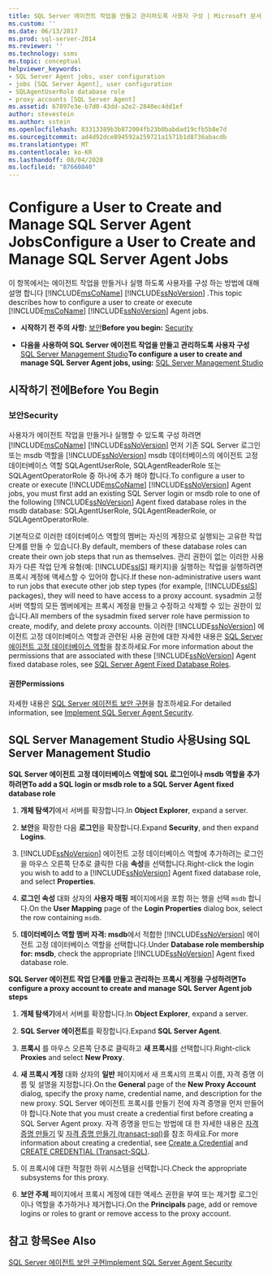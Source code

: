 ```yaml
---
title: SQL Server 에이전트 작업을 만들고 관리하도록 사용자 구성 | Microsoft 문서
ms.custom: ''
ms.date: 06/13/2017
ms.prod: sql-server-2014
ms.reviewer: ''
ms.technology: ssms
ms.topic: conceptual
helpviewer_keywords:
- SQL Server Agent jobs, user configuration
- jobs [SQL Server Agent], user configuration
- SQLAgentUserRole database role
- proxy accounts [SQL Server Agent]
ms.assetid: 67897e3e-b7d0-43dd-a2e2-2840ec4dd1ef
author: stevestein
ms.author: sstein
ms.openlocfilehash: 83313389b3b872004fb23b0babdad19cfb5b8e7d
ms.sourcegitcommit: ad4d92dce894592a259721a1571b1d8736abacdb
ms.translationtype: MT
ms.contentlocale: ko-KR
ms.lasthandoff: 08/04/2020
ms.locfileid: "87660840"
---
```

# <a name="configure-a-user-to-create-and-manage-sql-server-agent-jobs"></a><span data-ttu-id="cfaf8-102">Configure a User to Create and Manage SQL Server Agent Jobs</span><span class="sxs-lookup"><span data-stu-id="cfaf8-102">Configure a User to Create and Manage SQL Server Agent Jobs</span></span>
  <span data-ttu-id="cfaf8-103">이 항목에서는 에이전트 작업을 만들거나 실행 하도록 사용자를 구성 하는 방법에 대해 설명 합니다 [!INCLUDE[msCoName](../../includes/msconame-md.md)] [!INCLUDE[ssNoVersion](../../includes/ssnoversion-md.md)] .</span><span class="sxs-lookup"><span data-stu-id="cfaf8-103">This topic describes how to configure a user to create or execute [!INCLUDE[msCoName](../../includes/msconame-md.md)] [!INCLUDE[ssNoVersion](../../includes/ssnoversion-md.md)] Agent jobs.</span></span>  
  
-   <span data-ttu-id="cfaf8-104">**시작하기 전 주의 사항:**  [보안](#Security)</span><span class="sxs-lookup"><span data-stu-id="cfaf8-104">**Before you begin:**  [Security](#Security)</span></span>  
  
-   <span data-ttu-id="cfaf8-105">**다음을 사용하여 SQL Server 에이전트 작업을 만들고 관리하도록 사용자 구성**  [SQL Server Management Studio](#SSMS)</span><span class="sxs-lookup"><span data-stu-id="cfaf8-105">**To configure a user to create and manage SQL Server Agent jobs, using:**  [SQL Server Management Studio](#SSMS)</span></span>  
  
##  <a name="before-you-begin"></a><a name="BeforeYouBegin"></a> <span data-ttu-id="cfaf8-106">시작하기 전에</span><span class="sxs-lookup"><span data-stu-id="cfaf8-106">Before You Begin</span></span>  
  
###  <a name="security"></a><a name="Security"></a> <span data-ttu-id="cfaf8-107">보안</span><span class="sxs-lookup"><span data-stu-id="cfaf8-107">Security</span></span>  
 <span data-ttu-id="cfaf8-108">사용자가 에이전트 작업을 만들거나 실행할 수 있도록 구성 하려면 [!INCLUDE[msCoName](../../includes/msconame-md.md)] [!INCLUDE[ssNoVersion](../../includes/ssnoversion-md.md)] 먼저 기존 SQL Server 로그인 또는 msdb 역할을 [!INCLUDE[ssNoVersion](../../includes/ssnoversion-md.md)] msdb 데이터베이스의 에이전트 고정 데이터베이스 역할 SQLAgentUserRole, SQLAgentReaderRole 또는 SQLAgentOperatorRole 중 하나에 추가 해야 합니다.</span><span class="sxs-lookup"><span data-stu-id="cfaf8-108">To configure a user to create or execute [!INCLUDE[msCoName](../../includes/msconame-md.md)] [!INCLUDE[ssNoVersion](../../includes/ssnoversion-md.md)] Agent jobs, you must first add an existing SQL Server login or msdb role to one of the following [!INCLUDE[ssNoVersion](../../includes/ssnoversion-md.md)] Agent fixed database roles in the msdb database: SQLAgentUserRole, SQLAgentReaderRole, or SQLAgentOperatorRole.</span></span>  
  
 <span data-ttu-id="cfaf8-109">기본적으로 이러한 데이터베이스 역할의 멤버는 자신의 계정으로 실행되는 고유한 작업 단계를 만들 수 있습니다.</span><span class="sxs-lookup"><span data-stu-id="cfaf8-109">By default, members of these database roles can create their own job steps that run as themselves.</span></span> <span data-ttu-id="cfaf8-110">관리 권한이 없는 이러한 사용자가 다른 작업 단계 유형(예: [!INCLUDE[ssIS](../../includes/ssis-md.md)] 패키지)을 실행하는 작업을 실행하려면 프록시 계정에 액세스할 수 있어야 합니다.</span><span class="sxs-lookup"><span data-stu-id="cfaf8-110">If these non-administrative users want to run jobs that execute other job step types (for example, [!INCLUDE[ssIS](../../includes/ssis-md.md)] packages), they will need to have access to a proxy account.</span></span> <span data-ttu-id="cfaf8-111">sysadmin 고정 서버 역할의 모든 멤버에게는 프록시 계정을 만들고 수정하고 삭제할 수 있는 권한이 있습니다.</span><span class="sxs-lookup"><span data-stu-id="cfaf8-111">All members of the sysadmin fixed server role have permission to create, modify, and delete proxy accounts.</span></span> <span data-ttu-id="cfaf8-112">이러한 [!INCLUDE[ssNoVersion](../../includes/ssnoversion-md.md)] 에이전트 고정 데이터베이스 역할과 관련된 사용 권한에 대한 자세한 내용은 [SQL Server 에이전트 고정 데이터베이스 역할](sql-server-agent-fixed-database-roles.md)을 참조하세요.</span><span class="sxs-lookup"><span data-stu-id="cfaf8-112">For more information about the permissions that are associated with these [!INCLUDE[ssNoVersion](../../includes/ssnoversion-md.md)] Agent fixed database roles, see [SQL Server Agent Fixed Database Roles](sql-server-agent-fixed-database-roles.md).</span></span>  
  
####  <a name="permissions"></a><a name="Permissions"></a> <span data-ttu-id="cfaf8-113">권한</span><span class="sxs-lookup"><span data-stu-id="cfaf8-113">Permissions</span></span>  
 <span data-ttu-id="cfaf8-114">자세한 내용은 [SQL Server 에이전트 보안 구현](implement-sql-server-agent-security.md)을 참조하세요.</span><span class="sxs-lookup"><span data-stu-id="cfaf8-114">For detailed information, see [Implement SQL Server Agent Security](implement-sql-server-agent-security.md).</span></span>  
  
##  <a name="using-sql-server-management-studio"></a><a name="SSMS"></a> <span data-ttu-id="cfaf8-115">SQL Server Management Studio 사용</span><span class="sxs-lookup"><span data-stu-id="cfaf8-115">Using SQL Server Management Studio</span></span>  
 <span data-ttu-id="cfaf8-116">**SQL Server 에이전트 고정 데이터베이스 역할에 SQL 로그인이나 msdb 역할을 추가하려면**</span><span class="sxs-lookup"><span data-stu-id="cfaf8-116">**To add a SQL login or msdb role to a SQL Server Agent fixed database role**</span></span>  
  
1.  <span data-ttu-id="cfaf8-117">**개체 탐색기**에서 서버를 확장합니다.</span><span class="sxs-lookup"><span data-stu-id="cfaf8-117">In **Object Explorer**, expand a server.</span></span>  
  
2.  <span data-ttu-id="cfaf8-118">**보안**을 확장한 다음 **로그인**을 확장합니다.</span><span class="sxs-lookup"><span data-stu-id="cfaf8-118">Expand **Security**, and then expand **Logins**.</span></span>  
  
3.  <span data-ttu-id="cfaf8-119">[!INCLUDE[ssNoVersion](../../includes/ssnoversion-md.md)] 에이전트 고정 데이터베이스 역할에 추가하려는 로그인을 마우스 오른쪽 단추로 클릭한 다음 **속성**을 선택합니다.</span><span class="sxs-lookup"><span data-stu-id="cfaf8-119">Right-click the login you wish to add to a [!INCLUDE[ssNoVersion](../../includes/ssnoversion-md.md)] Agent fixed database role, and select **Properties**.</span></span>  
  
4.  <span data-ttu-id="cfaf8-120">**로그인 속성** 대화 상자의 **사용자 매핑** 페이지에서을 포함 하는 행을 선택 `msdb` 합니다.</span><span class="sxs-lookup"><span data-stu-id="cfaf8-120">On the **User Mapping** page of the **Login Properties** dialog box, select the row containing `msdb`.</span></span>  
  
5.  <span data-ttu-id="cfaf8-121">**데이터베이스 역할 멤버 자격: msdb**에서 적합한 [!INCLUDE[ssNoVersion](../../includes/ssnoversion-md.md)] 에이전트 고정 데이터베이스 역할을 선택합니다.</span><span class="sxs-lookup"><span data-stu-id="cfaf8-121">Under **Database role membership for: msdb**, check the appropriate [!INCLUDE[ssNoVersion](../../includes/ssnoversion-md.md)] Agent fixed database role.</span></span>  
  
 <span data-ttu-id="cfaf8-122">**SQL Server 에이전트 작업 단계를 만들고 관리하는 프록시 계정을 구성하려면**</span><span class="sxs-lookup"><span data-stu-id="cfaf8-122">**To configure a proxy account to create and manage SQL Server Agent job steps**</span></span>  
  
1.  <span data-ttu-id="cfaf8-123">**개체 탐색기**에서 서버를 확장합니다.</span><span class="sxs-lookup"><span data-stu-id="cfaf8-123">In **Object Explorer**, expand a server.</span></span>  
  
2.  <span data-ttu-id="cfaf8-124">**SQL Server 에이전트**를 확장합니다.</span><span class="sxs-lookup"><span data-stu-id="cfaf8-124">Expand **SQL Server Agent**.</span></span>  
  
3.  <span data-ttu-id="cfaf8-125">**프록시** 를 마우스 오른쪽 단추로 클릭하고 **새 프록시**를 선택합니다.</span><span class="sxs-lookup"><span data-stu-id="cfaf8-125">Right-click **Proxies** and select **New Proxy**.</span></span>  
  
4.  <span data-ttu-id="cfaf8-126">**새 프록시 계정** 대화 상자의 **일반** 페이지에서 새 프록시의 프록시 이름, 자격 증명 이름 및 설명을 지정합니다.</span><span class="sxs-lookup"><span data-stu-id="cfaf8-126">On the **General** page of the **New Proxy Account** dialog, specify the proxy name, credential name, and description for the new proxy.</span></span> <span data-ttu-id="cfaf8-127">SQL Server 에이전트 프록시를 만들기 전에 자격 증명을 먼저 만들어야 합니다.</span><span class="sxs-lookup"><span data-stu-id="cfaf8-127">Note that you must create a credential first before creating a SQL Server Agent proxy.</span></span> <span data-ttu-id="cfaf8-128">자격 증명을 만드는 방법에 대 한 자세한 내용은 [자격 증명 만들기](../../relational-databases/security/authentication-access/create-a-credential.md) 및 [자격 증명 만들기 &#40;transact-sql&#41;](/sql/t-sql/statements/create-credential-transact-sql)를 참조 하세요.</span><span class="sxs-lookup"><span data-stu-id="cfaf8-128">For more information about creating a credential, see [Create a Credential](../../relational-databases/security/authentication-access/create-a-credential.md) and [CREATE CREDENTIAL &#40;Transact-SQL&#41;](/sql/t-sql/statements/create-credential-transact-sql).</span></span>  
  
5.  <span data-ttu-id="cfaf8-129">이 프록시에 대한 적절한 하위 시스템을 선택합니다.</span><span class="sxs-lookup"><span data-stu-id="cfaf8-129">Check the appropriate subsystems for this proxy.</span></span>  
  
6.  <span data-ttu-id="cfaf8-130">**보안 주체** 페이지에서 프록시 계정에 대한 액세스 권한을 부여 또는 제거할 로그인이나 역할을 추가하거나 제거합니다.</span><span class="sxs-lookup"><span data-stu-id="cfaf8-130">On the **Principals** page, add or remove logins or roles to grant or remove access to the proxy account.</span></span>  
  
## <a name="see-also"></a><span data-ttu-id="cfaf8-131">참고 항목</span><span class="sxs-lookup"><span data-stu-id="cfaf8-131">See Also</span></span>  
 [<span data-ttu-id="cfaf8-132">SQL Server 에이전트 보안 구현</span><span class="sxs-lookup"><span data-stu-id="cfaf8-132">Implement SQL Server Agent Security</span></span>](implement-sql-server-agent-security.md)  
  
  
